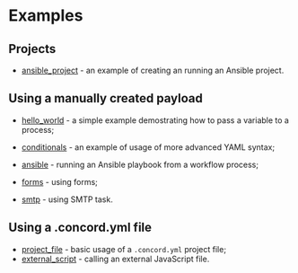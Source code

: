 # Examples

## Projects

* [ansible_project](ansible_project) - an example of creating an running an Ansible project.

## Using a manually created payload

* [hello_world](hello_world) - a simple example demostrating how to pass a variable to a process;
* [conditionals](conditionals) - an example of usage of more advanced YAML syntax;
* [ansible](ansible) - running an Ansible playbook from a workflow process;
* [forms](forms) - using forms;

* [smtp](smtp) - using SMTP task.

## Using a .concord.yml file

* [project_file](project_file) - basic usage of a `.concord.yml` project file;
* [external_script](external_script) - calling an external JavaScript file.
